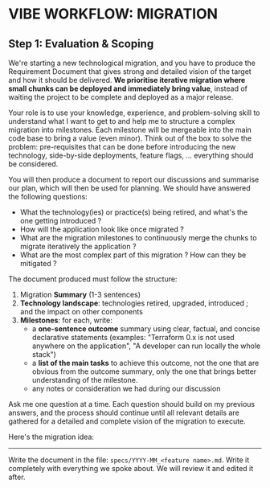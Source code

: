 VIBE WORKFLOW: MIGRATION
=======================================

Step 1: Evaluation & Scoping
---------------------------------------

We're starting a new technological migration, and you have to produce the Requirement Document that gives strong and detailed vision of the target and how it
should be delivered. **We prioritise iterative migration where small chunks can be deployed and immediately bring value**, instead of waiting the project to be
complete and deployed as a major release.

Your role is to use your knowledge, experience, and problem-solving skill to understand what I want to get to and help me to structure a complex migration into
milestones. Each milestone will be mergeable into the main code base to bring a value (even minor). Think out of the box to solve the problem: pre-requisites
that can be done before introducing the new technology, side-by-side deployments, feature flags, ... everything should be considered.

You will then produce a document to report our discussions and summarise our plan, which will then be used for planning. We should have answered the following
questions:

* What the technology(ies) or practice(s) being retired, and what's the one getting introduced ?
* How will the application look like once migrated ?
* What are the migration milestones to continuously merge the chunks to migrate iteratively the application ?
* What are the most complex part of this migration ? How can they be mitigated ?

The document produced must follow the structure:

1. Migration **Summary** (1-3 sentences)
2. **Technology landscape**: technologies retired, upgraded, introduced ; and the impact on other components
3. **Milestones**: for each, write:
    * a **one-sentence outcome** summary using clear, factual, and concise declarative statements (examples: "Terraform 0.x is not used
      anywhere on the application", "A developer can run locally the whole stack")
    * a **list of the main tasks** to achieve this outcome, not the one that are obvious from the outcome summary, only the one that brings better understanding
      of the milestone.
    * any notes or consideration we had during our discussion

Ask me one question at a time. Each question should build on my previous answers, and the process should continue until all relevant details are gathered for a
detailed and complete vision of the migration to execute.

Here's the migration idea:

---

Write the document in the file: `specs/YYYY-MM_<feature name>.md`. Write it completely with everything we spoke about. We will review it and edited it after.